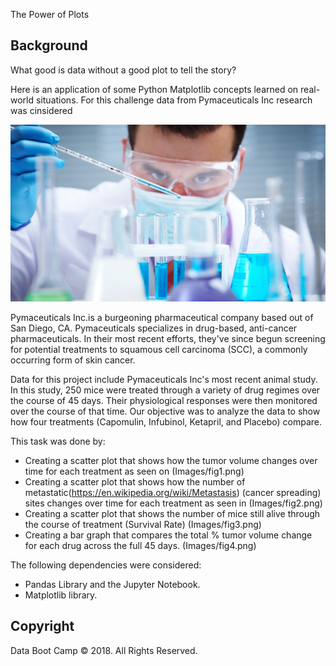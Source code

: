 The Power of Plots

## Background

What good is data without a good plot to tell the story?

Here is an application of some Python Matplotlib concepts learned on real-world situations. For this challenge data from  Pymaceuticals Inc research was cinsidered

![Laboratory](Images/Laboratory.jpg)

Pymaceuticals Inc.is a burgeoning pharmaceutical company based out of San Diego, CA. Pymaceuticals specializes in drug-based, anti-cancer pharmaceuticals. In their most recent efforts, they've since begun screening for potential treatments to squamous cell carcinoma (SCC), a commonly occurring form of skin cancer.

Data for this project include Pymaceuticals Inc's most recent animal study. In this study, 250 mice were treated through a variety of drug regimes over the course of 45 days. Their physiological responses were then monitored over the course of that time. Our objective was to analyze the data to show how four treatments (Capomulin, Infubinol, Ketapril, and Placebo) compare.

This task was done by:

* Creating a scatter plot that shows how the tumor volume changes over time for each treatment as seen on (Images/fig1.png)
* Creating a scatter plot that shows how the number of metastatic(https://en.wikipedia.org/wiki/Metastasis) (cancer spreading) sites changes over time for each treatment as seen in (Images/fig2.png)
* Creating a scatter plot that shows the number of mice still alive through the course of treatment (Survival Rate)  (Images/fig3.png)
* Creating a bar graph that compares the total % tumor volume change for each drug across the full 45 days. (Images/fig4.png)

The following dependencies were considered:

* Pandas Library and the Jupyter Notebook.
* Matplotlib library.


## Copyright

Data Boot Camp © 2018. All Rights Reserved.
